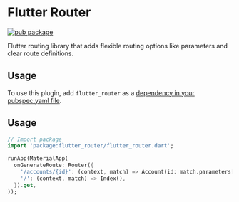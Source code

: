 # Flutter Router
[![pub package](https://img.shields.io/pub/v/flutter_router.svg)](https://pub.dartlang.org/packages/flutter_router)

Flutter routing library that adds flexible routing options like parameters and clear route definitions.

## Usage
To use this plugin, add `flutter_router` as a [dependency in your pubspec.yaml file](https://flutter.io/platform-plugins/).

## Usage
``` dart
// Import package
import 'package:flutter_router/flutter_router.dart';
```

``` dart
runApp(MaterialApp(
  onGenerateRoute: Router({
    '/accounts/{id}': (context, match) => Account(id: match.parameters['id'),
    '/': (context, match) => Index(),
  }).get,
));
```
